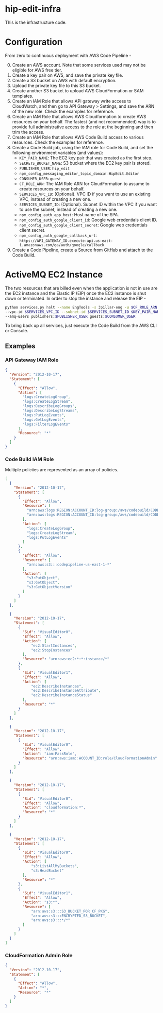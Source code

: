 # hip-edit-infra

This is the infrastructure code.

# Configuration

From zero to continuous deployment with AWS Code Pipeline -

0. Create an AWS account. Note that some services used may not be eligible for AWS free tier.
0. Create a key pair on AWS, and save the private key file.
0. Create a S3 bucket on AWS with default encryption.
0. Upload the private key file to this S3 bucket.
0. Create another S3 bucket to upload AWS CloudFormation or SAM templates.
0. Create an IAM Role that allows API gateway write access to CloudWatch, and then go to API Gateway > Settings, and save the ARN of the new role. Check the examples for reference.
0. Create an IAM Role that allows AWS Cloudformation to create AWS resources on your behalf. The fastest (and not recommended) way is to provide full administrative access to the role at the beginning and then trim the access.
0. Create an IAM Role that allows AWS Code Build access to various resources. Check the examples for reference.
0. Create a Code Build job, using the IAM role for Code Build, and set the following environment variables (and values):
    * ``KEY_PAIR_NAME``: The EC2 key pair that was created as the first step.
    * ``SECRETS_BUCKET_NAME``: S3 bucket where the EC2 key pair is stored.
    * ``PUBLISHER_USER``: ``hip_edit``
    * ``npm_config_messaging_editor_topic_domain``: `HipEdit.Editor`
    * ``CONSUMER_USER``: ``guest``
    * ``CF_ROLE_ARN``: The IAM Role ARN for CloudFormation to assume to create resources on your behalf.
    * ``SERVICES_VPC_ID``: (Optional). VPC ID if you want to use an existing VPC, instead of creating a new one.
    * ``SERVICES_SUBNET_ID``: (Optional). Subnet ID within the VPC if you want to use the subnet, instead of creating a new one.
    * ``npm_config_auth_app_host``: Host name of the SPA.
    * ``npm_config_auth_google_client_id``: Google web credentials client ID.
    * ``npm_config_auth_google_client_secret``: Google web credentials client secret.
    * ``npm_config_auth_google_callback_url``: ``https://API_GATEWAY_ID.execute-api.us-east-1.amazonaws.com/ga/auth/google/callback``
0. Create a Code Pipeline, create a Source from GitHub and attach to the Code Build.

# ActiveMQ EC2 Instance
The two resources that are billed even when the application is not in use are the EC2 instance and the Elastic IP (EIP) once the EC2 instance is shut down or terminated. In order to stop the instance and release the EIP -
```bash
python services.py halt --name EngTools -s 3pillar-eng -u $CF_ROLE_ARN \
--vpc-id $SERVICES_VPC_ID --subnet-id $SERVICES_SUBNET_ID $KEY_PAIR_NAME \
--amq-users publishers:$PUBLISHER_USER guests:$CONSUMER_USER
```

To bring back up all services, just execute the Code Build from the AWS CLI or Console.

## Examples

### API Gateway IAM Role
```json
{
  "Version": "2012-10-17",
  "Statement": [
    {
      "Effect": "Allow",
      "Action": [
        "logs:CreateLogGroup",
        "logs:CreateLogStream",
        "logs:DescribeLogGroups",
        "logs:DescribeLogStreams",
        "logs:PutLogEvents",
        "logs:GetLogEvents",
        "logs:FilterLogEvents"
      ],
      "Resource": "*"
    }
  ]
}
```

### Code Build IAM Role

Multiple policiies are represented as an array of policies.
```json
[
  {
    "Version": "2012-10-17",
    "Statement": [
      {
        "Effect": "Allow",
        "Resource": [
          "arn:aws:logs:REGION:ACCOUNT_ID:log-group:/aws/codebuild/CODE_BUILD_JOB_NAME",
          "arn:aws:logs:REGION:ACCOUNT_ID:log-group:/aws/codebuild/CODE_BUILD_JOB_NAME:*"
        ],
        "Action": [
          "logs:CreateLogGroup",
          "logs:CreateLogStream",
          "logs:PutLogEvents"
        ]
      },
      {
        "Effect": "Allow",
        "Resource": [
          "arn:aws:s3:::codepipeline-us-east-1-*"
        ],
        "Action": [
          "s3:PutObject",
          "s3:GetObject",
          "s3:GetObjectVersion"
        ]
      }
    ]
  },

  {
    "Version": "2012-10-17",
    "Statement": [
      {
        "Sid": "VisualEditor0",
        "Effect": "Allow",
        "Action": [
            "ec2:StartInstances",
            "ec2:StopInstances"
        ],
        "Resource": "arn:aws:ec2:*:*:instance/*"
      },
      {
        "Sid": "VisualEditor1",
        "Effect": "Allow",
        "Action": [
            "ec2:DescribeInstances",
            "ec2:DescribeInstanceAttribute",
            "ec2:DescribeInstanceStatus"
        ],
        "Resource": "*"
      }
    ]
  },

  {
    "Version": "2012-10-17",
    "Statement": [
      {
        "Sid": "VisualEditor0",
        "Effect": "Allow",
        "Action": "iam:PassRole",
        "Resource": "arn:aws:iam::ACCOUNT_ID:role/CloudFormationAdmin"
      }
    ]
  },

  {
    "Version": "2012-10-17",
    "Statement": [
      {
        "Sid": "VisualEditor0",
        "Effect": "Allow",
        "Action": "cloudformation:*",
        "Resource": "*"
      }
    ]
  },

  {
    "Version": "2012-10-17",
    "Statement": [
      {
        "Sid": "VisualEditor0",
        "Effect": "Allow",
        "Action": [
            "s3:ListAllMyBuckets",
            "s3:HeadBucket"
        ],
        "Resource": "*"
      },
      {
        "Sid": "VisualEditor1",
        "Effect": "Allow",
        "Action": "s3:*",
        "Resource": [
            "arn:aws:s3:::S3_BUCKET_FOR_CF_PKG",
            "arn:aws:s3:::ENCRYPTED_S3_BUCKET",
            "arn:aws:s3:::*/*"
        ]
      }
    ]
  }
]
```

### CloudFormation Admin Role
```json
{
  "Version": "2012-10-17",
  "Statement": [
    {
      "Effect": "Allow",
      "Action": "*",
      "Resource": "*"
    }
  ]
}
```
